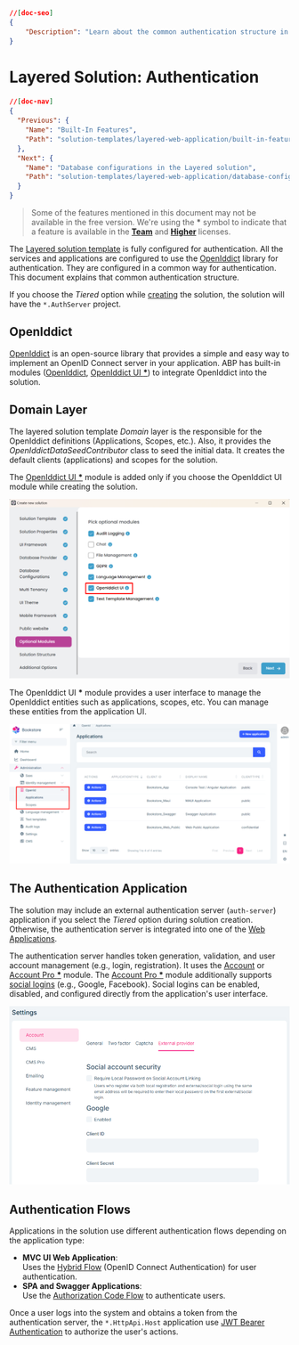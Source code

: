 ```json
//[doc-seo]
{
    "Description": "Learn about the common authentication structure in the Layered solution template, utilizing OpenIddict for seamless integration."
}
```

# Layered Solution: Authentication

```json
//[doc-nav]
{
  "Previous": {
    "Name": "Built-In Features",
    "Path": "solution-templates/layered-web-application/built-in-features"
  },
  "Next": {
    "Name": "Database configurations in the Layered solution",
    "Path": "solution-templates/layered-web-application/database-configurations"
  }
}
```

> Some of the features mentioned in this document may not be available in the free version. We're using the **\*** symbol to indicate that a feature is available in the **[Team](https://abp.io/pricing)** and **[Higher](https://abp.io/pricing)** licenses.

The [Layered solution template](index.md) is fully configured for authentication. All the services and applications are configured to use the [OpenIddict](https://documentation.openiddict.com) library for authentication. They are configured in a common way for authentication. This document explains that common authentication structure.

If you choose the *Tiered* option while [creating](../../get-started/layered-web-application.md#creating-a-new-solution) the solution, the solution will have the `*.AuthServer` project.

## OpenIddict

[OpenIddict](https://documentation.openiddict.com) is an open-source library that provides a simple and easy way to implement an OpenID Connect server in your application. ABP has built-in modules ([OpenIddict](../../modules/openiddict.md), [OpenIddict UI **\***](../../modules/openiddict-pro.md)) to integrate OpenIddict into the solution.

## Domain Layer

The layered solution template *Domain* layer is the responsible for the OpenIddict definitions (Applications, Scopes, etc.). Also, it provides the *OpenIddictDataSeedContributor* class to seed the initial data. It creates the default clients (applications) and scopes for the solution.

The [OpenIddict UI **\***](../../modules/openiddict-pro.md) module is added only if you choose the OpenIddict UI  module while creating the solution.

![new-solution-openiddict-module](images/new-solution-openiddict-module.png)

The OpenIddict UI **\*** module provides a user interface to manage the OpenIddict entities such as applications, scopes, etc. You can manage these entities from the application UI.

![openiddict-ui](images/openiddict-ui.png)

## The Authentication Application

The solution may include an external authentication server (`auth-server`) application if you select the *Tiered* option during solution creation. Otherwise, the authentication server is integrated into one of the [Web Applications](web-applications.md).  

The authentication server handles token generation, validation, and user account management (e.g., login, registration). It uses the [Account](../../modules/account.md) or [Account Pro **\***](../../modules/account-pro.md) module. The [Account Pro **\***](../../modules/account-pro.md) module additionally supports [social logins](../../modules/account-pro.md#social--external-logins) (e.g., Google, Facebook). Social logins can be enabled, disabled, and configured directly from the application's user interface.

![account-external-provider](images/account-external-provider.png)

## Authentication Flows

Applications in the solution use different authentication flows depending on the application type:

- **MVC UI Web Application**:  
  Uses the [Hybrid Flow](https://openid.net/specs/openid-connect-core-1_0.html#HybridFlowAuth) (OpenID Connect Authentication) for user authentication.  
- **SPA and Swagger Applications**:  
  Use the [Authorization Code Flow](https://openid.net/specs/openid-connect-core-1_0.html#CodeFlowAuth) to authenticate users.  

Once a user logs into the system and obtains a token from the authentication server, the `*.HttpApi.Host` application use [JWT Bearer Authentication](https://jwt.io/introduction/) to authorize the user's actions.
